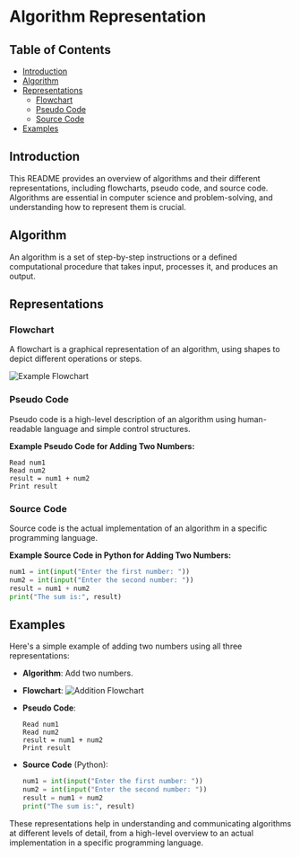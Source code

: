 

# Algorithm Representation

## Table of Contents
- [Introduction](#introduction)
- [Algorithm](#algorithm)
- [Representations](#representations)
  - [Flowchart](#flowchart)
  - [Pseudo Code](#pseudo-code)
  - [Source Code](#source-code)
- [Examples](#examples)

## Introduction
This README provides an overview of algorithms and their different representations, including flowcharts, pseudo code, and source code. Algorithms are essential in computer science and problem-solving, and understanding how to represent them is crucial.

## Algorithm
An algorithm is a set of step-by-step instructions or a defined computational procedure that takes input, processes it, and produces an output.

## Representations

### Flowchart
A flowchart is a graphical representation of an algorithm, using shapes to depict different operations or steps.

![Example Flowchart](https://upload.wikimedia.org/wikipedia/commons/thumb/9/91/LampFlowchart.svg/300px-LampFlowchart.svg.png)

### Pseudo Code
Pseudo code is a high-level description of an algorithm using human-readable language and simple control structures.

**Example Pseudo Code for Adding Two Numbers:**
```
Read num1
Read num2
result = num1 + num2
Print result
```

### Source Code
Source code is the actual implementation of an algorithm in a specific programming language.

**Example Source Code in Python for Adding Two Numbers:**
```python
num1 = int(input("Enter the first number: "))
num2 = int(input("Enter the second number: "))
result = num1 + num2
print("The sum is:", result)
```

## Examples
Here's a simple example of adding two numbers using all three representations:

- **Algorithm**: Add two numbers.
- **Flowchart**:
  ![Addition Flowchart](https://upload.wikimedia.org/wikipedia/commons/thumb/9/91/LampFlowchart.svg/300px-LampFlowchart.svg.png)

- **Pseudo Code**:
  ```
  Read num1
  Read num2
  result = num1 + num2
  Print result
  ```

- **Source Code** (Python):
  ```python
  num1 = int(input("Enter the first number: "))
  num2 = int(input("Enter the second number: "))
  result = num1 + num2
  print("The sum is:", result)
  ```

These representations help in understanding and communicating algorithms at different levels of detail, from a high-level overview to an actual implementation in a specific programming language.


